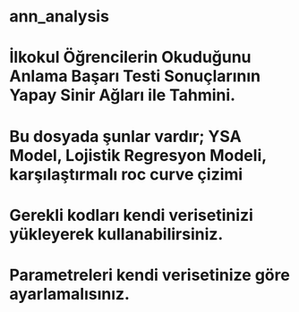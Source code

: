 # ann_analysis
# İlkokul Öğrencilerin Okuduğunu Anlama Başarı Testi Sonuçlarının Yapay Sinir Ağları ile Tahmini.
# Bu dosyada şunlar vardır; YSA Model, Lojistik Regresyon Modeli, karşılaştırmalı roc curve çizimi
# Gerekli kodları kendi verisetinizi yükleyerek kullanabilirsiniz.
# Parametreleri kendi verisetinize göre ayarlamalısınız.
